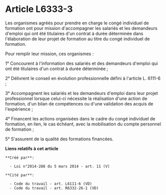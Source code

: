 # Article L6333-3

Les organismes agréés pour prendre en charge le congé individuel de formation ont pour mission d'accompagner les salariés et
les demandeurs d'emploi qui ont été titulaires d'un contrat à durée déterminée dans l'élaboration de leur projet de formation
au titre du congé individuel de formation. 

Pour remplir leur mission, ces organismes : 

1° Concourent à l'information des salariés et des demandeurs d'emploi qui ont été titulaires d'un contrat à durée
déterminée ; 

2° Délivrent le conseil en évolution professionnelle défini à l'article L. 6111-6 ; 

3° Accompagnent les salariés et les demandeurs d'emploi dans leur projet professionnel lorsque celui-ci nécessite la
réalisation d'une action de formation, d'un bilan de compétences ou d'une validation des acquis de l'expérience ; 

4° Financent les actions organisées dans le cadre du congé individuel de formation, en lien, le cas échéant, avec la
mobilisation du compte personnel de formation ; 

5° S'assurent de la qualité des formations financées.

**Liens relatifs à cet article**

	**Créé par**:

	  - Loi n°2014-288 du 5 mars 2014 - art. 11 (V)

	**Cité par**:

	  - Code du travail - art. L6111-6 (VD)
	  - Code du travail - art. R6332-26-1 (VD)
